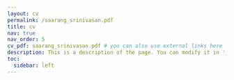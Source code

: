 ```yaml
---
layout: cv
permalink: /saarang_srinivasan.pdf
title: cv
nav: true
nav_order: 5
cv_pdf: saarang_srinivasan.pdf # you can also use external links here
description: This is a description of the page. You can modify it in '_pages/cv.md'. You can also change or remove the top pdf download button.
toc:
  sidebar: left
---
```


